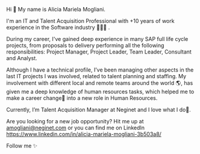 Hi 👋 My name is Alicia Mariela Mogliani.

I'm an IT and Talent Acquisition Professional with +10 years of work experience in the Software industry 👩🏻‍💻 .

During my career, I've gained deep experience in many SAP full life cycle projects, from proposals to delivery performing all the following responsibilities: Project Manager, Project Leader, Team Leader, Consultant and Analyst.

Although I have a technical profile, I’ve been managing other aspects in the last IT projects I was involved, related to talent planning and staffing. My involvement with different local and remote teams around the world 🌎, has given me a deep knowledge of human resources tasks, which helped me to make a career change🚀 into a new role in Human Resources.

Currently, I’m Talent Acquisition Manager at Neginet and I love what I do💖.

Are you looking for a new job opportunity? Hit me up at amogliani@neginet.com or you can find me on LinkedIn https://www.linkedin.com/in/alicia-mariela-mogliani-3b503a8/

Follow me ✨
<!--
**Alizmm/Alizmm** is a ✨ _special_ ✨ repository because its `README.md` (this file) appears on your GitHub profile.

Here are some ideas to get you started:

- 🔭 I’m currently working on ...
- 🌱 I’m currently learning ...
- 👯 I’m looking to collaborate on ...
- 🤔 I’m looking for help with ...
- 💬 Ask me about ...
- 📫 How to reach me: ...
- 😄 Pronouns: ...
- ⚡ Fun fact: ...
-->
